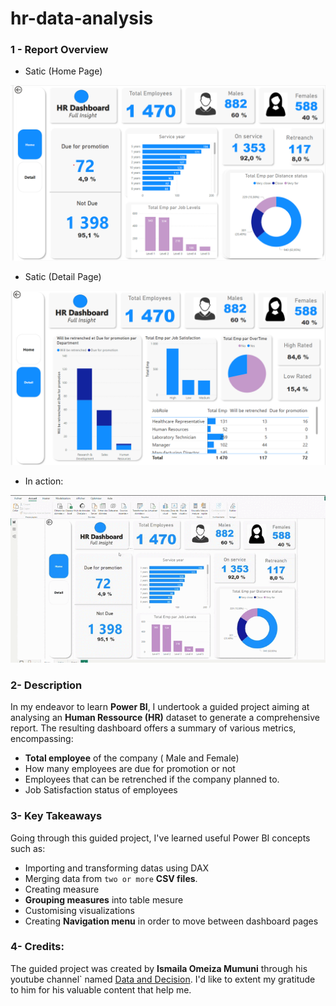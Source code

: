 # hr-data-analysis

### 1 - Report Overview

- Satic (Home Page)

![dashboard overview](home_page.png)

- Satic (Detail Page)

![dashboard overview](detail_page.png)

- In action:

![report overview](hr_report_overview.gif)


### 2- Description

In my endeavor to learn **Power BI**, I undertook a guided project aiming at analysing an **Human Ressource (HR)** dataset to generate a comprehensive report. The resulting dashboard offers a summary of various metrics, encompassing:

- **Total employee** of the company ( Male and Female)
- How many employees are due for promotion or not
- Employees that can be retrenched if the company planned to.
- Job Satisfaction status of employees



### 3- Key Takeaways

Going through this guided project, I've learned useful Power BI concepts such as:

- Importing and transforming datas using DAX
- Merging data from `two or more` **CSV files**.
- Creating measure
- **Grouping measures** into table mesure
- Customising visualizations
- Creating **Navigation menu** in order to move between dashboard pages


### 4- Credits:

The guided project was created by **Ismaila Omeiza Mumuni** through his youtube channel` named [Data and Decision](https://m.youtube.com/watch?v=7EEGhZb2WKY). I'd like to extent my gratitude to him for his valuable content that help me. 
